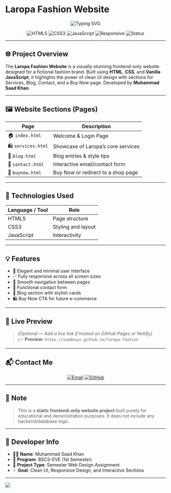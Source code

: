 
#  Laropa Fashion Website

<div align="center">
  <img src="https://readme-typing-svg.herokuapp.com?font=Fira+Code&pause=1000&color=E91E63&center=true&vCenter=true&width=600&lines=Modern+Fashion+UI+Website;HTML+%2B+CSS+%2B+JavaScript;Responsive+Frontend+Project+with+Blog+and+Buy+Now+Features" alt="Typing SVG" />
</div>

<div align="center">
  
![HTML5](https://img.shields.io/badge/HTML5-E34F26?style=for-the-badge&logo=html5&logoColor=white)
![CSS3](https://img.shields.io/badge/CSS3-264de4?style=for-the-badge&logo=css3&logoColor=white)
![JavaScript](https://img.shields.io/badge/JavaScript-F7DF1E?style=for-the-badge&logo=javascript&logoColor=black)
![Responsive](https://img.shields.io/badge/Mobile--Friendly-Yes-00c853?style=for-the-badge)
![Status](https://img.shields.io/badge/Project%20Status-Completed-brightgreen?style=for-the-badge)
  
</div>

---

## 🌐 Project Overview

The **Laropa Fashion Website** is a visually stunning frontend-only website designed for a fictional fashion brand. Built using **HTML**, **CSS**, and **Vanilla JavaScript**, it highlights the power of clean UI design with sections for Services, Blog, Contact, and a Buy Now page. Developed by **Muhammad Saad Khan**.

---

## 🖼️ Website Sections (Pages)

| Page         | Description                              |
|--------------|------------------------------------------|
| 🏠 `index.html`      | Welcome & Login Page                    |
| 🛍️ `services.html`   | Showcase of Laropa’s core services      |
| 📰 `blog.html`        | Blog entries & style tips               |
| 📧 `contact.html`     | Interactive email/contact form          |
| 🛒 `buynow.html`      | Buy Now or redirect to a shop page      |

---

## 🚀 Technologies Used

| Language / Tool | Role                      |
|-----------------|---------------------------|
| HTML5           | Page structure             |
| CSS3            | Styling and layout         |
| JavaScript      | Interactivity              |

---

## 💡 Features

- 🌟 Elegant and minimal user interface  
- ✅ Fully responsive across all screen sizes  
- 🧭 Smooth navigation between pages  
- 📨 Functional contact form  
- 📝 Blog section with stylish cards  
- 🛍️ Buy Now CTA for future e-commerce  

---

## 🎨 Live Preview

> *(Optional — Add a live link if hosted on GitHub Pages or Netlify)*  
> 👉 **Preview:** `https://saadoxyz.github.io/laropa-fashion`

---

## 📬 Contact Me

<div align="center">

[![Email](https://img.shields.io/badge/Email-saado652004@gmail.com-D14836?style=for-the-badge&logo=gmail&logoColor=white)](mailto:saado652004@gmail.com)
[![GitHub](https://img.shields.io/badge/GitHub-saadoxyz-181717?style=for-the-badge&logo=github)](https://github.com/saadoxyz)

</div>

---

## 📌 Note

> This is a **static frontend-only website project** built purely for educational and demonstration purposes. It does not include any backend/database logic.

---

## 🧠 Developer Info

- 👨‍💻 **Name**: Muhammad Saad Khan  
- 🏫 **Program**: BSCS-EVE (1st Semester)  
- 📁 **Project Type**: Semester Web Design Assignment  
- ✨ **Goal**: Clean UI, Responsive Design, and Interactive Sections

---

<img src="https://capsule-render.vercel.app/api?type=waving&height=100&color=gradient&section=footer&text=Thanks%20for%20visiting%20–%20Style%20meets%20simplicity%20at%20Laropa%20👗&fontSize=20&fontColor=ffffff&customColorList=0,2,4,5" />

